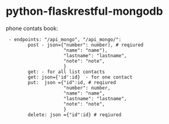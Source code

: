 # python-flaskrestful-mongodb

phone contats book:

     - endpoints: "/api_mongo", "/api_mongo/":
            post - json={"number": number), # reqiured
                         "name": "name"),
                         "lastname": "lastname",
                         "note": "note",
                         }
            get: - for all list contacts
            get: json={'id':id}  - for one contact
            put:  json ={"id":id, # reqiured
                         "number": number, 
                         "name": "name",
                         "lastname": "lastname",
                         "note": "note",
                         }
            delete: json ={"id":id} # reqiured

